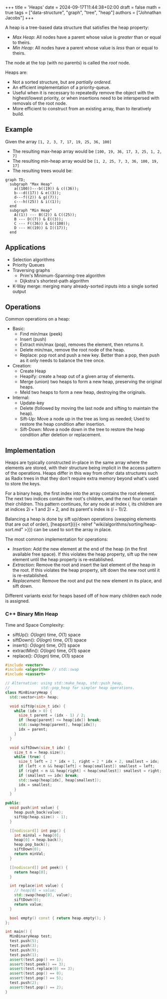 +++
title = 'Heaps'
date = 2024-09-17T11:44:38+02:00
draft = false
math = true
tags = ["data-structure", "graph", "tree", "heap"]
authors = ["Johnathan Jacobs"]
+++

A heap is a tree-based data structure that satisfies the heap property:

- _Max Heap_: All nodes have a parent whose value is _greater_ than or equal to theirs.
- _Min Heap_: All nodes have a parent whose value is _less_ than or equal to theirs.

The node at the top (with no parents) is called the _root_ node.

Heaps are:

- Not a sorted structure, but are _partially ordered_.
- An efficient implementation of a priority-queue.
- Useful when it is necessary to repeatedly remove the object with the
  highest/lowest priority, or when insertions need to be interspersed
  with removals of the root node.
- More efficient to construct from an existing array, than to iteratively build.

## Example

Given the array `[1, 2, 3, 7, 17, 19, 25, 36, 100]`

- The resulting max-heap array would be `[100, 19, 36, 17, 3, 25, 1, 2, 7]`
- The resulting min-heap array would be `[1, 2, 25, 7, 3, 36, 100, 19, 17]`
- The resulting trees would be:

```mermaid
graph TD;
  subgraph "Max Heap"
    a((100))---b((19)) & c((36));
    b---d((17)) & e((3));
    d---f((2)) & g((7));
    c---h((25)) & i((1));
  end
  subgraph "Min Heap"
    A((1)) --- B((2)) & C((25));
    B --- D((7)) & E((3));
    C --- F((36)) & G((100));
    D --- H((19)) & I((17));
  end
```

## Applications

- Selection algorithms
- Priority Queues
- Traversing graphs
  - Prim's Minimum-Spanning-tree algorithm
  - Dijkstra's shortest-path algorithm
- K-Way merge: merging many already-sorted inputs into a single sorted output

## Operations

Common operations on a heap:

- Basic:
  - Find min/max (peek)
  - Insert (push)
  - Extract min/max (pop), removes the element, then returns it.
  - Delete min/max, remove the root node of the heap.
  - Replace: pop root and push a new key. Better than a pop,
    then push as it only needs to balance the tree once.
- Creation:
  - Create Heap
  - Heapify: create a heap out of a given array of elements.
  - Merge (union) two heaps to form a new heap, preserving the original heaps.
  - Meld two heaps to form a new heap, destroying the originals.
- Internal:
  - Update-key
  - Delete (followed by moving the last node and sifting to maintain the heap).
  - Sift-Up: Move a node up in the tree as long as needed; Used to restore the heap
    condition after insertion.
  - Sift-Down: Move a node down in the tree to restore the heap condition after
    deletion or replacement.

## Implementation

Heaps are typically constructed in-place in the same array where the elements are
stored, with their structure being implicit in the access pattern of the operations.
Heaps differ in this way from other data structures such as Radix trees in that they
don't require extra memory beyond what's used to store the keys.

For a binary heap, the first index into the array contains the root element.
The next two indices contain the root's children, and the next four contain
their children. This pattern continues, for any node at index $i$, its children
are at indices $2i + 1$ and $2i + 2$, and its parent's index is $(i-1)/2$.

Balancing a heap is done by sift up/down operations (swapping elements that are out of order),
[heapsort]({{< relref "wiki/algorithms/sorting/heap-sort.md" >}})
can be used to sort the array in place.

The most common implementation for operations:

- _Insertion_: Add the new element at the end of the heap (in the first available free space).
  If this violates the heap property, sift up the new element
  until the heap property is re-established.
- _Extraction_: Remove the root and insert the last element of the heap in the root.
  If this violates the heap property, sift down the new root until it is re-established.
- _Replacement_: Remove the root and put the new element in its place, and sift down.

Different variants exist for heaps based off of how many children each node is assigned.

### C++ Binary Min Heap

Time and Space Complexity:

- siftUp(): $O(log n)$ time, $O(1)$ space
- siftDown(): $O(log n)$ time, $O(1)$ space
- insert(): $O(log n)$ time, $O(1)$ space
- extractMin(): $O(log n)$ time, $O(1)$ space
- replace(): $O(log n)$ time, $O(1)$ space

```cpp
#include <vector>
#include <algorithm> // std::swap
#include <cassert>

// Alternative: using std::make_heap, std::push_heap,
//              std::pop_heap for simpler heap operations.
class MinBinaryHeap {
  std::vector<int> heap;

  void siftUp(size_t idx) {
    while (idx > 0) {
      size_t parent = (idx - 1) / 2;
      if (heap[parent] <= heap[idx]) break;
      std::swap(heap[parent], heap[idx]);
      idx = parent;
    }
  }

  void siftDown(size_t idx) {
    size_t n = heap.size();
    while (true) {
      size_t left = 2 * idx + 1, right = 2 * idx + 2, smallest = idx;
      if (left < n && heap[left] < heap[smallest]) smallest = left;
      if (right < n && heap[right] < heap[smallest]) smallest = right;
      if (smallest == idx) break;
      std::swap(heap[idx], heap[smallest]);
      idx = smallest;
    }
  }

public:
  void push(int value) {
    heap.push_back(value);
    siftUp(heap.size() - 1);
  }

  [[nodiscard]] int pop() {
    int minVal = heap[0];
    heap[0] = heap.back();
    heap.pop_back();
    siftDown(0);
    return minVal;
  }

  [[nodiscard]] int peek() {
    return heap[0];
  }

  int replace(int value) {
    // heap[0] = value;
    std::swap(heap[0], value);
    siftDown(0);
    return value;
  }

  bool empty() const { return heap.empty(); }
};

int main() {
  MinBinaryHeap test;
  test.push(5);
  test.push(3);
  test.push(9);
  test.push(1);
  assert(test.pop() == 1);
  assert(test.peek() == 3);
  assert(test.replace(0) == 3);
  assert(test.pop() == 0);
  assert(test.pop() == 5);
  test.push(2);
  assert(test.pop() == 2);
}
```
